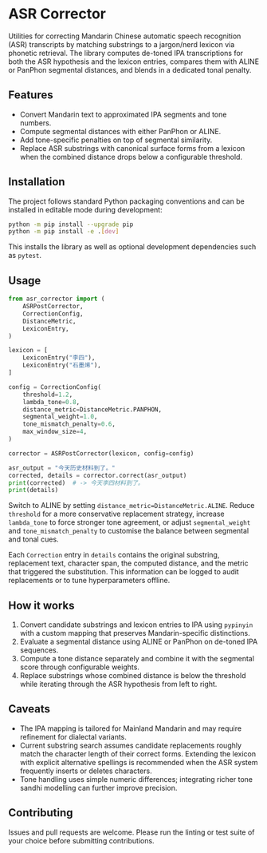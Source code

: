 # ASR Corrector

Utilities for correcting Mandarin Chinese automatic speech recognition (ASR) transcripts by
matching substrings to a jargon/nerd lexicon via phonetic retrieval. The library computes
de-toned IPA transcriptions for both the ASR hypothesis and the lexicon entries, compares
them with ALINE or PanPhon segmental distances, and blends in a dedicated tonal penalty.

## Features

- Convert Mandarin text to approximated IPA segments and tone numbers.
- Compute segmental distances with either PanPhon or ALINE.
- Add tone-specific penalties on top of segmental similarity.
- Replace ASR substrings with canonical surface forms from a lexicon when the combined
distance drops below a configurable threshold.

## Installation

The project follows standard Python packaging conventions and can be installed in editable
mode during development:

```bash
python -m pip install --upgrade pip
python -m pip install -e .[dev]
```

This installs the library as well as optional development dependencies such as `pytest`.

## Usage

```python
from asr_corrector import (
    ASRPostCorrector,
    CorrectionConfig,
    DistanceMetric,
    LexiconEntry,
)

lexicon = [
    LexiconEntry("李四"),
    LexiconEntry("石墨烯"),
]

config = CorrectionConfig(
    threshold=1.2,
    lambda_tone=0.8,
    distance_metric=DistanceMetric.PANPHON,
    segmental_weight=1.0,
    tone_mismatch_penalty=0.6,
    max_window_size=4,
)

corrector = ASRPostCorrector(lexicon, config=config)

asr_output = "今天历史材料到了。"
corrected, details = corrector.correct(asr_output)
print(corrected)  # -> 今天李四材料到了。
print(details)
```

Switch to ALINE by setting `distance_metric=DistanceMetric.ALINE`. Reduce `threshold` for a
more conservative replacement strategy, increase `lambda_tone` to force stronger tone
agreement, or adjust `segmental_weight` and `tone_mismatch_penalty` to customise the balance
between segmental and tonal cues.

Each `Correction` entry in `details` contains the original substring, replacement text,
character span, the computed distance, and the metric that triggered the substitution. This
information can be logged to audit replacements or to tune hyperparameters offline.

## How it works

1. Convert candidate substrings and lexicon entries to IPA using `pypinyin` with a custom
   mapping that preserves Mandarin-specific distinctions.
2. Evaluate a segmental distance using ALINE or PanPhon on de-toned IPA sequences.
3. Compute a tone distance separately and combine it with the segmental score through
   configurable weights.
4. Replace substrings whose combined distance is below the threshold while iterating through
   the ASR hypothesis from left to right.

## Caveats

- The IPA mapping is tailored for Mainland Mandarin and may require refinement for dialectal
  variants.
- Current substring search assumes candidate replacements roughly match the character length
  of their correct forms. Extending the lexicon with explicit alternative spellings is
  recommended when the ASR system frequently inserts or deletes characters.
- Tone handling uses simple numeric differences; integrating richer tone sandhi modelling can
  further improve precision.

## Contributing

Issues and pull requests are welcome. Please run the linting or test suite of your choice
before submitting contributions.
